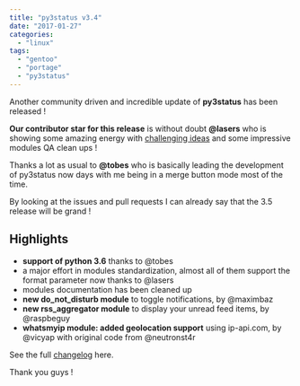 ```yaml
---
title: "py3status v3.4"
date: "2017-01-27"
categories: 
  - "linux"
tags: 
  - "gentoo"
  - "portage"
  - "py3status"
---
```


Another community driven and incredible update of **py3status** has been released !

**Our contributor star for this release** is without doubt **@lasers** who is showing some amazing energy with [challenging ideas](https://github.com/ultrabug/py3status/issues/667) and some impressive modules QA clean ups !

Thanks a lot as usual to **@tobes** who is basically leading the development of py3status now days with me being in a merge button mode most of the time.

By looking at the issues and pull requests I can already say that the 3.5 release will be grand !

## Highlights

- **support of python 3.6** thanks to @tobes
- a major effort in modules standardization, almost all of them support the format parameter now thanks to @lasers
- modules documentation has been cleaned up
- **new do\_not\_disturb module** to toggle notifications, by @maximbaz
- **new rss\_aggregator module** to display your unread feed items, by @raspbeguy
- **whatsmyip module: added geolocation support** using ip-api.com, by @vicyap with original code from @neutronst4r

See the full [changelog](https://github.com/ultrabug/py3status/blob/master/CHANGELOG) here.

Thank you guys !
